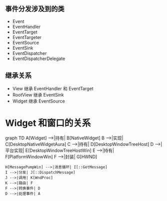 ## 事件分发涉及到的类
* Event 
* EventHandler
* EventTarget
* EventTargeter
* EventSource
* EventSink
* EventDispatcher
* EventDispatcherDelegate

## 继承关系
* View 继承 EventHandler 和  EventTarget
* RootView 继承 EventSink
* Widget 继承 EventSource


# Widget 和窗口的关系
graph TD
    A[Widget] -->|持有| B[NativeWidget]
    B -->|实现| C[DesktopNativeWidgetAura]
    C -->|持有| D[DesktopWindowTreeHost]
    D -->|平台实现| E[DesktopWindowTreeHostWin]
    E -->|持有| F[PlatformWindowWin]
    F -->|封装| G[HWND]
    
    H[MessagePumpWin] -->|消息循环| I[::GetMessage]
    I -->|分发| J[::DispatchMessage]
    J -->|调用| K[WndProc]
    K -->|路由| F
    F -->|转换事件| D
    D -->|处理事件| A